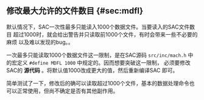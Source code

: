 ## 修改最大允许的文件数目 {#sec:mdfl}

默认情况下，SAC一次性最多只能读入1000个数据文件。当要读入的SAC文件数目
超过1000时，就会给出警告并只读取前1000个文件，有时会带来一些不必要的麻烦
以及难以发现的bug。。

一次最多只能读取1000个数据文件这一限制，是在SAC源码 `src/inc/mach.h`
中的宏定义 `#define MDFL 1000` 中规定的。因而想要突破这一限制，
必须要修改SAC的 **源代码** 。将默认值1000改成更大的值，然后重新编译SAC
即可。

简单测试了一下，修改后的确可以读取超过1000个文件，基本的数据处理命令也
可以正常使用，但尚不确定是否有其他副作用。
